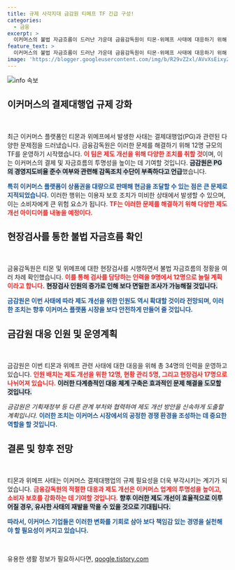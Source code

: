 ```yaml
---
title: 규제 사각지대 금감원 티메프 TF 긴급 구성!
categories:
  - 금융
excerpt: >
  이커머스의 불법 자금흐름이 드러난 가운데 금융감독원이 티몬·위메프 사태에 대응하기 위해 전담팀을 창설했습니다. 이들은 규제 사각지대를 해결하고 제도 개선안을 도출할 예정입니다. 이들의 움직임이 궁금하다면 클릭하세요!
feature_text: >
  이커머스의 불법 자금흐름이 드러난 가운데 금융감독원이 티몬·위메프 사태에 대응하기 위해 전담팀을 창설했습니다. 이들은 규제 사각지대를 해결하고 제도 개선안을 도출할 예정입니다. 이들의 움직임이 궁금하다면 클릭하세요!
image: 'https://blogger.googleusercontent.com/img/b/R29vZ2xl/AVvXsEixyZcFfHzMRdzZMjFBmAUKJYCLCGyLL1o632UiGVXcaFdKo_bkvkuCioo0uUKlGfBVcT3P84aROyZIXSBEx3Aw5nCQ3pTgDom1WDC4m8eifvWiAmWEEVb4x6G_l8C0QH225ldMjyaFvpxGEBGNO37VmDTDMHGhJPq73UglMfDca1-0aw/s1600/blogspot.png'
---
```


<p><img src="https://blogger.googleusercontent.com/img/b/R29vZ2xl/AVvXsEixyZcFfHzMRdzZMjFBmAUKJYCLCGyLL1o632UiGVXcaFdKo_bkvkuCioo0uUKlGfBVcT3P84aROyZIXSBEx3Aw5nCQ3pTgDom1WDC4m8eifvWiAmWEEVb4x6G_l8C0QH225ldMjyaFvpxGEBGNO37VmDTDMHGhJPq73UglMfDca1-0aw/s1600/blogspot.png" alt="info 속보" /></p>

<h2 data-ke-size="size26">이커머스의 결제대행업 규제 강화</h2>

<p data-ke-size="size16">&nbsp;</p>

<p>최근 이커머스 플랫폼인 티몬과 위메프에서 발생한 사태는 결제대행업(PG)과 관련된 다양한 문제점을 드러냈습니다.  금융감독원은 이러한 문제를 해결하기 위해 12명 규모의 TF를 운영하기 시작했습니다. <b><span style="color: #ee2323;">이 팀은 제도 개선을 위해 다양한 조치를 취할 것</span></b>이며, 이는 이커머스의 결제 및 자금흐름의 투명성을 높이는 데 기여할 것입니다.  <b><span style="background-color: #21538527;">금감원은 PG의 경영지도비율 준수 여부와 관련해 감독조치 수단이 부족하다고 언급</span></b>했습니다.</p>

<p><b><span style="color: #1a5490;">특히 이커머스 플랫폼이 상품권을 대량으로 판매해 현금을 조달할 수 있는 점은 큰 문제로 지적되었습니다.</span></b> 이러한 행위는 이용자 보호 조치가 미비한 상태에서 발생할 수 있으며, 이는 소비자에게 큰 위험 요소가 됩니다. <b><span style="color: #ee2323;">TF는 이러한 문제를 해결하기 위해 다양한 제도 개선 아이디어를 내놓을 예정이다.</span></b></p>

<h2 data-ke-size="size26">현장검사를 통한 불법 자금흐름 확인</h2>

<p data-ke-size="size16">&nbsp;</p>

<p>금융감독원은 티몬 및 위메프에 대한 현장검사를 시행하면서 불법 자금흐름의 정황을 여러 차례 확인했습니다. <b><span style="color: #ee2323;">이를 통해 검사를 담당하는 인력을 9명에서 12명으로 늘릴 계획이라고 합니다.</span></b> <b><span style="background-color: #21538527;">현장검사 인원의 증가로 인해 보다 면밀한 조사가 가능해질 것입니다.</span></b> </p>

<p><b><span style="color: #1a5490;">금감원은 이번 사태에 따라 제도 개선을 위한 인원도 역시 확대할 것이라 전망되며, 이러한 조치는 향후 이커머스 플랫폼 시장을 보다 안전하게 만들어 줄 것입니다.</span></b> </p>

<h2 data-ke-size="size26">금감원 대응 인원 및 운영계획</h2>

<p data-ke-size="size16">&nbsp;</p>

<p>금감원은 이번 티몬과 위메프 관련 사태에 대한 대응을 위해 총 34명의 인력을 운영하고 있습니다. <b><span style="color: #ee2323;">인원 배치는 제도 개선을 위한 12명, 현황 관리 5명, 그리고 현장검사 17명으로 나뉘어져 있습니다.</span></b> <b><span style="background-color: #21538527;">이러한 다계층적인 대응 체계 구축은 효과적인 문제 해결을 도모할 것입니다.</span></b></p>

<p><i>금감원은 기획재정부 등 다른 관계 부처와 협력하여 제도 개선 방안을 신속하게 도출할 계획입니다.</i> <b><span style="color: #1a5490;">이러한 조치는 이커머스 시장에서의 공정한 경쟁 환경을 조성하는 데 중요한 역할을 할 것입니다.</span></b></p>

<h2 data-ke-size="size26">결론 및 향후 전망</h2>

<p data-ke-size="size16">&nbsp;</p>

<p>티몬과 위메프 사태는 이커머스 결제대행업의 규제 필요성을 더욱 부각시키는 계기가 되었습니다. <b><span style="color: #ee2323;">금융감독원의 적절한 대응과 제도 개선은 이커머스 업계의 투명성을 높이고, 소비자 보호를 강화하는 데 기여할 것입니다.</span></b> <b><span style="background-color: #21538527;">향후 이러한 제도 개선이 효율적으로 이루어질 경우, 유사한 사태의 재발을 막을 수 있을 것으로 기대됩니다.</span></b></p>

<p><b><span style="color: #1a5490;">따라서, 이커머스 기업들은 이러한 변화를 기회로 삼아 보다 책임감 있는 경영을 실천해야 할 필요성이 커지고 있습니다.</span></b></p>

<p data-ke-size="size16">&nbsp;</p>
유용한 생활 정보가 필요하시다면, <a href="https://qoogle.tistory.com" rel="dofollow">qoogle.tistory.com</a>


